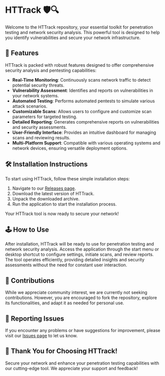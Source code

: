 # HTTrack 🛡️🔍

Welcome to the HTTrack repository, your essential toolkit for penetration testing and network security analysis. This powerful tool is designed to help you identify vulnerabilities and secure your network infrastructure.

## 🚀 Features

HTTrack is packed with robust features designed to offer comprehensive security analysis and pentesting capabilities:

- **Real-Time Monitoring**: Continuously scans network traffic to detect potential security threats.
- **Vulnerability Assessment**: Identifies and reports on vulnerabilities in your network systems.
- **Automated Testing**: Performs automated pentests to simulate various attack scenarios.
- **Customizable Scans**: Allows users to configure and customize scan parameters for targeted testing.
- **Detailed Reporting**: Generates comprehensive reports on vulnerabilities and security assessments.
- **User-Friendly Interface**: Provides an intuitive dashboard for managing scans and reviewing results.
- **Multi-Platform Support**: Compatible with various operating systems and network devices, ensuring versatile deployment options.

## 🛠️ Installation Instructions

To start using HTTrack, follow these simple installation steps:

1. Navigate to our [Releases page](../../releases).
2. Download the latest version of HTTrack.
3. Unpack the downloaded archive.
4. Run the application to start the installation process.

Your HTTrack tool is now ready to secure your network!

## 🕹️ How to Use

After installation, HTTrack will be ready to use for penetration testing and network security analysis. Access the application through the start menu or desktop shortcut to configure settings, initiate scans, and review reports. The tool operates efficiently, providing detailed insights and security assessments without the need for constant user interaction.

## 🛑 Contributions

While we appreciate community interest, we are currently not seeking contributions. However, you are encouraged to fork the repository, explore its functionalities, and adapt it as needed for personal use.

## 🐞 Reporting Issues

If you encounter any problems or have suggestions for improvement, please visit our [Issues page](../../issues) to let us know.

## 🌟 Thank You for Choosing HTTrack!

Secure your network and enhance your penetration testing capabilities with our cutting-edge tool. We appreciate your support and feedback!
